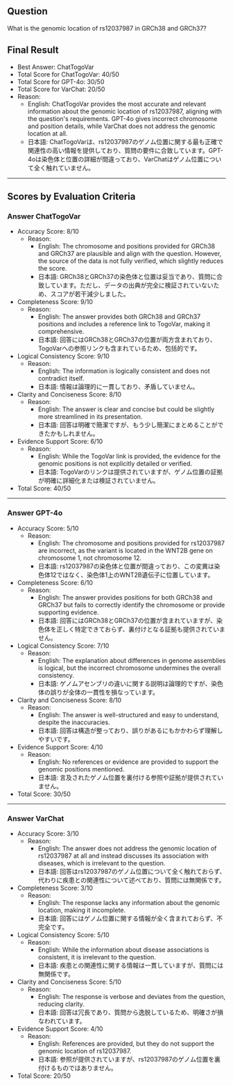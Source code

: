 ## Question

What is the genomic location of rs12037987 in GRCh38 and GRCh37?

## Final Result

- Best Answer: ChatTogoVar
- Total Score for ChatTogoVar: 40/50
- Total Score for GPT-4o: 30/50
- Total Score for VarChat: 20/50
- Reason:
  - English: ChatTogoVar provides the most accurate and relevant information about the genomic location of rs12037987, aligning with the question's requirements. GPT-4o gives incorrect chromosome and position details, while VarChat does not address the genomic location at all.
  - 日本語: ChatTogoVarは、rs12037987のゲノム位置に関する最も正確で関連性の高い情報を提供しており、質問の要件に合致しています。GPT-4oは染色体と位置の詳細が間違っており、VarChatはゲノム位置について全く触れていません。

---

## Scores by Evaluation Criteria

### Answer ChatTogoVar
- Accuracy Score: 8/10
  - Reason: 
    - English: The chromosome and positions provided for GRCh38 and GRCh37 are plausible and align with the question. However, the source of the data is not fully verified, which slightly reduces the score.
    - 日本語: GRCh38とGRCh37の染色体と位置は妥当であり、質問に合致しています。ただし、データの出典が完全に検証されていないため、スコアが若干減少しました。
- Completeness Score: 9/10
  - Reason: 
    - English: The answer provides both GRCh38 and GRCh37 positions and includes a reference link to TogoVar, making it comprehensive.
    - 日本語: 回答にはGRCh38とGRCh37の位置が両方含まれており、TogoVarへの参照リンクも含まれているため、包括的です。
- Logical Consistency Score: 9/10
  - Reason: 
    - English: The information is logically consistent and does not contradict itself.
    - 日本語: 情報は論理的に一貫しており、矛盾していません。
- Clarity and Conciseness Score: 8/10
  - Reason: 
    - English: The answer is clear and concise but could be slightly more streamlined in its presentation.
    - 日本語: 回答は明確で簡潔ですが、もう少し簡潔にまとめることができたかもしれません。
- Evidence Support Score: 6/10
  - Reason: 
    - English: While the TogoVar link is provided, the evidence for the genomic positions is not explicitly detailed or verified.
    - 日本語: TogoVarのリンクは提供されていますが、ゲノム位置の証拠が明確に詳細化または検証されていません。
- Total Score: 40/50

---

### Answer GPT-4o
- Accuracy Score: 5/10
  - Reason: 
    - English: The chromosome and positions provided for rs12037987 are incorrect, as the variant is located in the WNT2B gene on chromosome 1, not chromosome 12.
    - 日本語: rs12037987の染色体と位置が間違っており、この変異は染色体12ではなく、染色体1上のWNT2B遺伝子に位置しています。
- Completeness Score: 6/10
  - Reason: 
    - English: The answer provides positions for both GRCh38 and GRCh37 but fails to correctly identify the chromosome or provide supporting evidence.
    - 日本語: 回答にはGRCh38とGRCh37の位置が含まれていますが、染色体を正しく特定できておらず、裏付けとなる証拠も提供されていません。
- Logical Consistency Score: 7/10
  - Reason: 
    - English: The explanation about differences in genome assemblies is logical, but the incorrect chromosome undermines the overall consistency.
    - 日本語: ゲノムアセンブリの違いに関する説明は論理的ですが、染色体の誤りが全体の一貫性を損なっています。
- Clarity and Conciseness Score: 8/10
  - Reason: 
    - English: The answer is well-structured and easy to understand, despite the inaccuracies.
    - 日本語: 回答は構造が整っており、誤りがあるにもかかわらず理解しやすいです。
- Evidence Support Score: 4/10
  - Reason: 
    - English: No references or evidence are provided to support the genomic positions mentioned.
    - 日本語: 言及されたゲノム位置を裏付ける参照や証拠が提供されていません。
- Total Score: 30/50

---

### Answer VarChat
- Accuracy Score: 3/10
  - Reason: 
    - English: The answer does not address the genomic location of rs12037987 at all and instead discusses its association with diseases, which is irrelevant to the question.
    - 日本語: 回答はrs12037987のゲノム位置について全く触れておらず、代わりに疾患との関連性について述べており、質問には無関係です。
- Completeness Score: 3/10
  - Reason: 
    - English: The response lacks any information about the genomic location, making it incomplete.
    - 日本語: 回答にはゲノム位置に関する情報が全く含まれておらず、不完全です。
- Logical Consistency Score: 5/10
  - Reason: 
    - English: While the information about disease associations is consistent, it is irrelevant to the question.
    - 日本語: 疾患との関連性に関する情報は一貫していますが、質問には無関係です。
- Clarity and Conciseness Score: 5/10
  - Reason: 
    - English: The response is verbose and deviates from the question, reducing clarity.
    - 日本語: 回答は冗長であり、質問から逸脱しているため、明確さが損なわれています。
- Evidence Support Score: 4/10
  - Reason: 
    - English: References are provided, but they do not support the genomic location of rs12037987.
    - 日本語: 参照が提供されていますが、rs12037987のゲノム位置を裏付けるものではありません。
- Total Score: 20/50